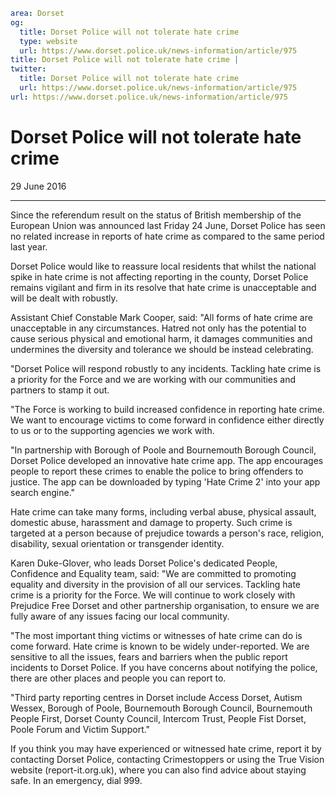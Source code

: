 ```yaml
area: Dorset
og:
  title: Dorset Police will not tolerate hate crime
  type: website
  url: https://www.dorset.police.uk/news-information/article/975
title: Dorset Police will not tolerate hate crime |
twitter:
  title: Dorset Police will not tolerate hate crime
  url: https://www.dorset.police.uk/news-information/article/975
url: https://www.dorset.police.uk/news-information/article/975
```

# Dorset Police will not tolerate hate crime

29 June 2016

* * *

Since the referendum result on the status of British membership of the European Union was announced last Friday 24 June, Dorset Police has seen no related increase in reports of hate crime as compared to the same period last year.

Dorset Police would like to reassure local residents that whilst the national spike in hate crime is not affecting reporting in the county, Dorset Police remains vigilant and firm in its resolve that hate crime is unacceptable and will be dealt with robustly.

Assistant Chief Constable Mark Cooper, said: "All forms of hate crime are unacceptable in any circumstances. Hatred not only has the potential to cause serious physical and emotional harm, it damages communities and undermines the diversity and tolerance we should be instead celebrating.

"Dorset Police will respond robustly to any incidents. Tackling hate crime is a priority for the Force and we are working with our communities and partners to stamp it out.

"The Force is working to build increased confidence in reporting hate crime. We want to encourage victims to come forward in confidence either directly to us or to the supporting agencies we work with.

"In partnership with Borough of Poole and Bournemouth Borough Council, Dorset Police developed an innovative hate crime app. The app encourages people to report these crimes to enable the police to bring offenders to justice. The app can be downloaded by typing 'Hate Crime 2' into your app search engine."

Hate crime can take many forms, including verbal abuse, physical assault, domestic abuse, harassment and damage to property. Such crime is targeted at a person because of prejudice towards a person's race, religion, disability, sexual orientation or transgender identity.

Karen Duke-Glover, who leads Dorset Police's dedicated People, Confidence and Equality team, said: "We are committed to promoting equality and diversity in the provision of all our services. Tackling hate crime is a priority for the Force. We will continue to work closely with Prejudice Free Dorset and other partnership organisation, to ensure we are fully aware of any issues facing our local community.

"The most important thing victims or witnesses of hate crime can do is come forward. Hate crime is known to be widely under-reported. We are sensitive to all the issues, fears and barriers when the public report incidents to Dorset Police. If you have concerns about notifying the police, there are other places and people you can report to.

"Third party reporting centres in Dorset include Access Dorset, Autism Wessex, Borough of Poole, Bournemouth Borough Council, Bournemouth People First, Dorset County Council, Intercom Trust, People Fist Dorset, Poole Forum and Victim Support."

If you think you may have experienced or witnessed hate crime, report it by contacting Dorset Police, contacting Crimestoppers or using the True Vision website (report-it.org.uk), where you can also find advice about staying safe. In an emergency, dial 999.
